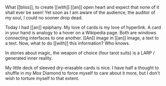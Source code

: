 What [[bliss]], to create [[with]] [[an]] open heart and expect that none of it shall ever be seen! Yet soon as I am aware of the audience, the auditor of my soul, I could no sooner drop dead.

Today I had [[an]] epiphany. My love of cards is my love of hyperlink. A card in your hand is analogy to a hover on a Wikipedia page. Both are windows connecting interfaces to one another. [[An]] image in [[an]] image, a text to a text. Now, what to do [[with]] this information? Who knows.

In stories about magic, the weapon of choice (four tarot suits) is a LARP / generated inner reality.

My little deck of sleeved dry-erasable cards is nice. I have half a thought to shuffle in my Mox Diamond to force myself to care about it more, but I don't wish to torture myself to that extent.